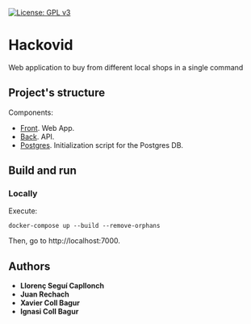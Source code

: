 [![License: GPL v3](https://img.shields.io/badge/License-GPLv3-blue.svg)](https://www.gnu.org/licenses/gpl-3.0)

# Hackovid
Web application to buy from different local shops in a single command

## Project's structure
Components:
* [Front](front). Web App.
* [Back](back). API.
* [Postgres](postgres). Initialization script for the Postgres DB.

## Build and run
### Locally
Execute: 
```
docker-compose up --build --remove-orphans
```

Then, go to http://localhost:7000.

## Authors
* **Llorenç Seguí Capllonch**
* **Juan Rechach**
* **Xavier Coll Bagur** 
* **Ignasi Coll Bagur**
